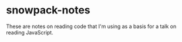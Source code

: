 # snowpack-notes

These are notes on reading code that I'm using as a basis for a talk on reading
JavaScript.

